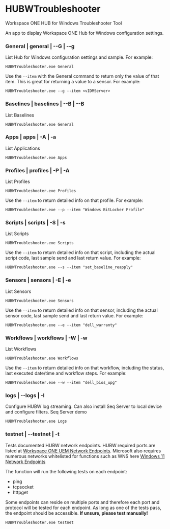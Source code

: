 # HUBWTroubleshooter

Workspace ONE HUB for Windows Troubleshooter Tool

An app to display Workspace ONE Hub for Windows configuration settings.

### General | general | --G | --g 

List Hub for Windows configuration settings and sample. For example:

`HUBWTroubleshooter.exe General` 

Use the `--item` with the General command to return only the value of that item. This is great for returning a value to a sensor. For example:

`HUBWTroubleshooter.exe --g --item <vIDMServer>`

### Baselines | baselines | --B | --B 

List Baselines

`HUBWTroubleshooter.exe General`

### Apps | apps | -A | -a 

List Applications

`HUBWTroubleshooter.exe Apps`

### Profiles | profiles | -P | -A 

List Profiles

`HUBWTroubleshooter.exe Profiles`

Use the `--item` to return detailed info on that profile. For example:

`HUBWTroubleshooter.exe --p --item "Windows BitLocker Profile"` 

### Scripts | scripts | -S | -s 

List Scripts

`HUBWTroubleshooter.exe Scripts`

Use the `--item` to return detailed info on that script, including the actual script code, last sample send and last return value. For example:

`HUBWTroubleshooter.exe --s --item "set_baseline_reapply"`

### Sensors | sensors | -E | -e 

List Sensors

`HUBWTroubleshooter.exe Sensors`

Use the `--item` to return detailed info on that sensor, including the actual sensor code, last sample send and last return value. For example:

`HUBWTroubleshooter.exe --e --item "dell_warranty"`

### Workflows | workflows | -W | -w 

List Workflows

`HUBWTroubleshooter.exe Workflows`

Use the `--item` to return detailed info on that workflow, including the status, last executed date/time and workflow steps. For example:

`HUBWTroubleshooter.exe --w --item "dell_bios_upg" `

### logs | --logs | -l 

Configure HUBW log streaming. Can also install Seq Server to local device and configure filters. Seq Server demo

`HUBWTroubleshooter.exe Logs`

### testnet | --testnet | -t 

Tests documented HUBW network endpoints. HUBW required ports are listed at [Workspace ONE UEM Network Endpoints](https://ports.esp.vmware.com/home/Workspace-ONE-UEM). Microsoft also requires numerous networks whitelisted for functions such as WNS here [Windows 11 Network Endpoints](https://learn.microsoft.com/en-us/windows/privacy/manage-windows-11-endpoints)

The function will run the following tests on each endpoint:

- ping
- tcpsocket
- httpget

Some endpoints can reside on multiple ports and therefore each port and protocol will be tested for each endpoint. As long as one of the tests pass, the endpoint should be accessible. **If unsure, please test manually!**

`HUBWTroubleshooter.exe testnet`
